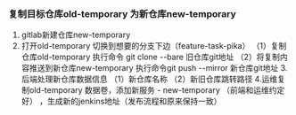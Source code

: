 ### 复制目标仓库old-temporary  为新仓库new-temporary
1. gitlab新建仓库new-temporary
2. 打开old-temporary   切换到想要的分支下边（feature-task-pika）
      （1）复制仓库old-temporary
               执行命令 git clone --bare 旧仓库git地址
     （2）将复制内容推送到新仓库new-temporary
               执行命令git push --mirror 新仓库git地址
3.后端处理新仓库数据信息
     （1）新仓库名称 
     （2）新旧仓库跳转路径
4.运维复制old-temporary 数据卷，添加新服务 - new-temporary （前端和运维约定好） ，生成新的jenkins地址（发布流程和原来保持一致）
